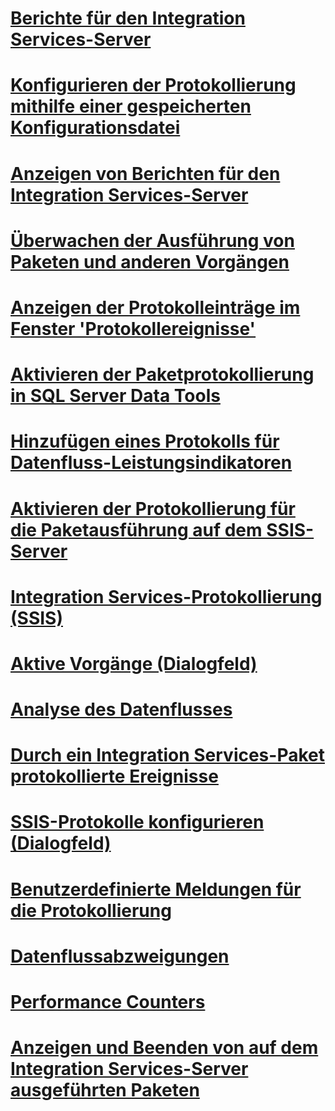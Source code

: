 # [Berichte für den Integration Services-Server](reports-for-the-integration-services-server.md)
# [Konfigurieren der Protokollierung mithilfe einer gespeicherten Konfigurationsdatei](configure-logging-by-using-a-saved-configuration-file.md)
# [Anzeigen von Berichten für den Integration Services-Server](view-reports-for-the-integration-services-server.md)
# [Überwachen der Ausführung von Paketen und anderen Vorgängen](monitor-running-packages-and-other-operations.md)
# [Anzeigen der Protokolleinträge im Fenster 'Protokollereignisse'](view-log-entries-in-the-log-events-window.md)
# [Aktivieren der Paketprotokollierung in SQL Server Data Tools](enable-package-logging-in-sql-server-data-tools.md)
# [Hinzufügen eines Protokolls für Datenfluss-Leistungsindikatoren](add-a-log-for-data-flow-performance-counters.md)
# [Aktivieren der Protokollierung für die Paketausführung auf dem SSIS-Server](enable-logging-for-package-execution-on-the-ssis-server.md)
# [Integration Services-Protokollierung (SSIS)](integration-services-ssis-logging.md)
# [Aktive Vorgänge (Dialogfeld)](active-operations-dialog-box.md)
# [Analyse des Datenflusses](analysis-of-data-flow.md)
# [Durch ein Integration Services-Paket protokollierte Ereignisse](events-logged-by-an-integration-services-package.md)
# [SSIS-Protokolle konfigurieren (Dialogfeld)](configure-ssis-logs-dialog-box.md)
# [Benutzerdefinierte Meldungen für die Protokollierung](custom-messages-for-logging.md)
# [Datenflussabzweigungen](data-flow-taps.md)
# [Performance Counters](performance-counters.md)
# [Anzeigen und Beenden von auf dem Integration Services-Server ausgeführten Paketen](viewing-and-stopping-packages-running-on-the-integration-services-server.md)

